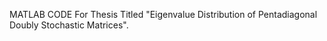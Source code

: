 MATLAB CODE For Thesis Titled "Eigenvalue Distribution of Pentadiagonal Doubly Stochastic Matrices".
